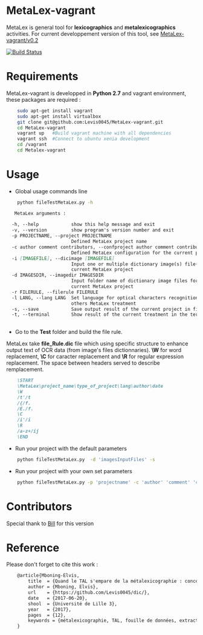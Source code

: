 # MetaLex-vagrant 
MetaLex is general tool for **lexicographics** and **metalexicographics** activities.
For current developpement version of this tool, see [MetaLex-vagrant/v0.2](https://github.com/Levis0045/MetaLex-vagrant/tree/v0.2)

[![Build Status](https://travis-ci.org/claroline/Distribution.svg?branch=master)](mteprojet.fr/MetaLex-vagrant)

# Requirements
MetaLex-vagrant is developped in **Python 2.7** and vagrant environment, these packages are required :


```sh
    sudo apt-get install vagrant
    sudo apt-get install virtualbox
    git clone git@github.com:Levis0045/MetaLex-vagrant.git
    cd MetaLex-vagrant
    vagrant up   #Build vagrant machine with all dependencies
    vagrant ssh  #Connect to ubuntu xenia development
    cd /vagrant
    cd Metalex-vagrant
```

# Usage

- Global usage commands line
  
```sh
    python fileTestMetaLex.py -h
```

```md
   MetaLex arguments :
   
  -h, --help            show this help message and exit
  -v, --version         show program's version number and exit
  -p PROJECTNAME, --project PROJECTNAME
                        Defined MetaLex project name
  -c author comment contributors, --confproject author comment contributors
                        Defined MetaLex configuration for the current project
  -i [IMAGEFILE], --dicimage [IMAGEFILE]
                        Input one or multiple dictionary image(s) file(s) for
                        current MetaLex project
  -d IMAGESDIR, --imagedir IMAGESDIR
                        Input folder name of dictionary image files for
                        current MetaLex project
  -r FILERULE, --filerule FILERULE
  -l LANG, --lang LANG  Set language for optical characters recognition and
                        others MetaLex treatment
  -s, --save            Save output result of the current project in files
  -t, --terminal        Show result of the current treatment in the terminal
  
```


- Go to the  **Test** folder and build the file rule. 


MetaLex take **file_Rule.dic** file which using  specific structure to enhance output text of OCR data (from image's files dictionnaries). **\W** for word replacement, **\C** for caracter replacement and **\R**  for regular expression replacement. The space between headers served to describe remplacement.

```md
    \START
    \MetaLex\project_name\type_of_project\lang\author\date
    \W
    /t'/t
    /{/f.
    /E./f.
    \C
    /i'/i
    \R
    /a-z+/ij
    \END
```

- Run your project with the default parameters


```sh
    python fileTestMetaLex.py  -d 'imagesInputFiles' -s
```

- Run your project with your own set parameters


```sh
    python fileTestMetaLex.py -p 'projectname' -c 'author' 'comment' 'contributors' -d 'imagesInputFiles' -r 'file_Rule.dic' -l fra
```

# Contributors

Special thank to [Bill](https://github.com/billmetangmo) for this version


# Reference

Please don't forget to cite this work :

```latex
    @article{Mboning-Elvis,
        title  = {Quand le TAL s'empare de la métalexicographie : conception d'un outil pour le métalexicographe},
        author = {Mboning, Elvis},
        url    = {https://github.com/Levis0045/dic/},
        date   = {2017-06-20},
        shool  = {Université de Lille 3},
        year   = {2017},
        pages  = {12},
        keywords = {métalexicographie, TAL, fouille de données, extraction d'information, lecture optique, lexicographie, Xmlisation, DTD}
    }
```


